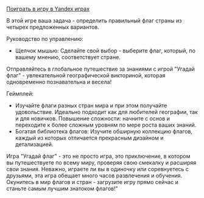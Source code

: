 [Поиграть в игру в Yandex играх ](https://yandex.ru/games/app/247831?lang=ru)

В этой игре ваша задача - определить правильный флаг страны из четырех предложенных вариантов.

Руководство по управлению:
- Щелчок мышью: Сделайте свой выбор - выберите флаг, который, по вашему мнению, соответствует стране.










Отправляйтесь в глобальное путешествие за знаниями с игрой "Угадай флаг" - увлекательной географической викториной, которая одновременно познавательна и весела!

Геймплей:
- Изучайте флаги разных стран мира и при этом получайте удовольствие. Идеально подходит как для любителей географии, так и для новичков.
Повышение сложности: начните с основ и переходите к более сложным уровням по мере роста ваших знаний.
- Богатая библиотека флагов: Изучите обширную коллекцию флагов, каждый из которых отличается прекрасным дизайном и детализацией.

Игра "Угадай флаг" - это не просто игра, это приключение, в котором вы путешествуете по всему миру, проверяя свою смекалку и расширяя свои знания. Неважно, играете ли вы в одиночку или соревнуетесь с друзьями, эта игра обещает много часов развлечения и обучения. Окунитесь в мир флагов и стран - загрузите игру прямо сейчас и станьте самым лучшим знатоком флагов!"
